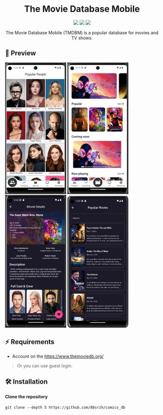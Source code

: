 <h1 align="center">The Movie Database Mobile</h1>

[//]: # '<h4 align="center">'
[//]: # '<a name="install">Install</a>'
[//]: # "·"
[//]: # '<a href="">Docs</a>'
[//]: # "</h4>"

<p align="center">
    <img src="https://img.shields.io/github/last-commit/88srzh/comics_db?color=%237DC2E8&logo=GitHub" />
    <img src="https://img.shields.io/github/repo-size/88srzh/comics_db?color=%23F097A1&logo=Github" />
    <img src="https://img.shields.io/github/license/88srzh/comics_db?color=%23C9A8EF" />

[//]: # "number of lines doesn't work, try when it will be fix"
[//]: # '<img src="https://img.shields.io/tokei/lines/githubtp/88srzh/comics_db?color=%23EED49F">'

</p>

<p align="center">The Movie Database Mobile (TMDBM) is a popular database for movies and TV shows.</p>

## 🌟 Preview

<p>
<img src="https://raw.githubusercontent.com/88srzh/comics_db/main/images/readme/People_screen_light_theme.png" alt="popular people" width="200">
<img src="https://raw.githubusercontent.com/88srzh/comics_db/main/images/readme/Movie_list_screen_light_theme.png" alt="all movies" width="200">
<img src="https://raw.githubusercontent.com/88srzh/comics_db/main/images/readme/Screenshot_135.png" alt="movie details" width="200">
<img src="https://raw.githubusercontent.com/88srzh/comics_db/main/images/readme/Screenshot_134_edit.png" alt="movies list" width="200">
</p>

[//]: # "## ✨ Features"

## ⚡ Requirements

- Account on the https://www.themoviedb.org/

> Or you can use guest login.

## 🛠️ Installation

#### Clone the repository

```shell
git clone --depth 5 https://github.com/88srzh/comics_db
```
